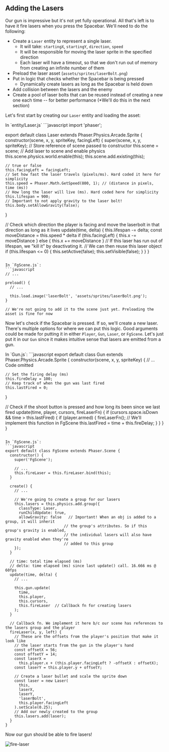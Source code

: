 ## Adding the Lasers

Our gun is impressive but it's not yet fully operational. All that's left is to have it fire lasers when you press the Spacebar. We'll need to do the following:

- Create a `Laser` entity to represent a single laser.
  * It will take: `startingX`, `startingY`, `direction`, `speed`
  * It will be responsible for moving the laser sprite in the specified direction
  * Each laser will have a timeout, so that we don't run out of memory from creating an infinite number of them
- Preload the laser asset (`assets/sprites/laserBolt.png`)
- Put in logic that checks whether the Spacebar is being pressed
  * Dynamically create lasers as long as the Spacebar is held down
- Add collision between the lasers and the enemy
- Create a pool of laser bolts that can be reused instead of creating a new one each time -- for better performance (*We'll do this in the next section)

Let's first start by creating our `Laser` entity and loading the asset:

<hint title="Solution">
In `entity/Laser.js`
```javascript
import 'phaser';

export default class Laser extends Phaser.Physics.Arcade.Sprite {
  constructor(scene, x, y, spriteKey, facingLeft) {
    super(scene, x, y, spriteKey);
    // Store reference of scene passed to constructor
    this.scene = scene;
    // Add laser to scene and enable physics
    this.scene.physics.world.enable(this);
    this.scene.add.existing(this);

    // true or false
    this.facingLeft = facingLeft;
    // Set how fast the laser travels (pixels/ms). Hard coded it here for simplicity
    this.speed = Phaser.Math.GetSpeed(800, 1); // (distance in pixels, time (ms))
    // How long the laser will live (ms). Hard coded here for simplicity
    this.lifespan = 900;
    // Important to not apply gravity to the laser bolt!
    this.body.setAllowGravity(false);
  }

  // Check which direction the player is facing and move the laserbolt in that direction as long as it lives
  update(time, delta) {
    this.lifespan -= delta;
    const moveDistance = this.speed * delta
    if (this.facingLeft) {
      this.x -= moveDistance
    } else {
      this.x += moveDistance
    }
    // If this laser has run out of lifespan, we "kill it" by deactivating it.
    // We can then reuse this laser object
    if (this.lifespan <= 0) {
      this.setActive(false);
      this.setVisible(false);
    }
  }
}
```

In `FgScene.js`:
```javascript
// ...

preload() {
  // ...

  this.load.image('laserBolt', 'assets/sprites/laserBolt.png');
}

// We're not going to add it to the scene just yet. Preloading the asset is fine for now

```
</hint>

Now let's check if the Spacebar is pressed. If so, we'll create a new laser. There's multiple options for where we can put this logic. Good arguments could be made for putting it in either `Player`, `Gun`, `Laser`, or `FgScene`. Let's just put it in our `Gun` since it makes intuitive sense that lasers are emitted from a gun.

<hint title="Solution">
In `Gun.js`:
```javascript
export default class Gun extends Phaser.Physics.Arcade.Sprite {
  constructor(scene, x, y, spriteKey) {
    // ... Code omitted

    // Set the firing delay (ms)
    this.fireDelay = 100;
    // Keep track of when the gun was last fired
    this.lastFired = 0;
  }

  // Check if the shoot button is pressed and how long its been since we last fired
  update(time, player, cursors, fireLaserFn) {
    if (cursors.space.isDown && time > this.lastFired) {
      if (player.armed) {
        fireLaserFn();    // We'll implement this function in FgScene
        this.lastFired = time + this.fireDelay;
      }
    }
  }
}
```

In `FgScene.js`:
```javascript
export default class FgScene extends Phaser.Scene {
  constructor() {
    super('FgScene');

    // ...
    this.fireLaser = this.fireLaser.bind(this);
  }

  create() {
    // ...

    // We're going to create a group for our lasers
    this.lasers = this.physics.add.group({
      classType: Laser,
      runChildUpdate: true,
      allowGravity: false   // Important! When an obj is added to a group, it will inherit
                          // the group's attributes. So if this group's gravity is enabled,
                          // the individual lasers will also have gravity enabled when they're
                          // added to this group
    });
  }

  // time: total time elapsed (ms)
  // delta: time elapsed (ms) since last update() call. 16.666 ms @ 60fps
  update(time, delta) {
    // ...

    this.gun.update(
      time,
      this.player,
      this.cursors,
      this.fireLaser  // Callback fn for creating lasers
    );
  }

  // Callback fn. We implement it here b/c our scene has references to the lasers group and the player
  fireLaser(x, y, left) {
    // These are the offsets from the player's position that make it look like
    // the laser starts from the gun in the player's hand
    const offsetX = 56;
    const offsetY = 14;
    const laserX =
      this.player.x + (this.player.facingLeft ? -offsetX : offsetX);
    const laserY = this.player.y + offsetY;

    // Create a laser bullet and scale the sprite down
    const laser = new Laser(
      this,
      laserX,
      laserY,
      'laserBolt',
      this.player.facingLeft
    ).setScale(0.25);
    // Add our newly created to the group
    this.lasers.add(laser);
  }
}
```
</hint>

Now our gun should be able to fire lasers!

![fire-laser](https://learndotresources.s3.amazonaws.com/workshop/5c05a8e36ed8580004fb944e/fullblast-fire-laser.gif)




